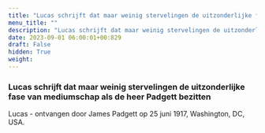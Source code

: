 ```yaml
---
title: "Lucas schrijft dat maar weinig stervelingen de uitzonderlijke fase van mediumschap als de heer Padgett bezitten"
menu_title: ""
description: "Lucas schrijft dat maar weinig stervelingen de uitzonderlijke fase van mediumschap als de heer Padgett bezitten"
date: 2023-09-01 06:00:01+00:829
draft: False
hidden: True
weight:
---
```

### Lucas schrijft dat maar weinig stervelingen de uitzonderlijke fase van mediumschap als de heer Padgett bezitten

Lucas - ontvangen door James Padgett op 25 juni 1917, Washington, DC, USA.

